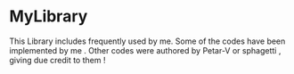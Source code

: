 # MyLibrary
This Library includes frequently used by me.
Some of the codes have been implemented by me . 
Other codes were authored by Petar-V or sphagetti , giving due credit to them ! 
